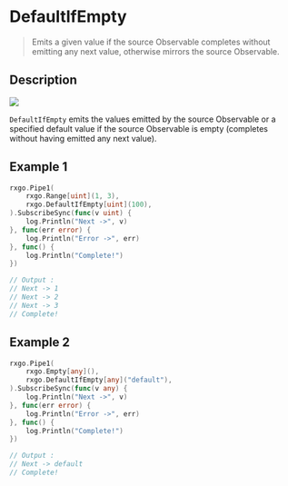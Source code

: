 # DefaultIfEmpty

> Emits a given value if the source Observable completes without emitting any next value, otherwise mirrors the source Observable.

## Description

![](https://rxjs.dev/assets/images/marble-diagrams/defaultIfEmpty.png)

`DefaultIfEmpty` emits the values emitted by the source Observable or a specified default value if the source Observable is empty (completes without having emitted any next value).

## Example 1

```go
rxgo.Pipe1(
    rxgo.Range[uint](1, 3),
    rxgo.DefaultIfEmpty[uint](100),
).SubscribeSync(func(v uint) {
    log.Println("Next ->", v)
}, func(err error) {
    log.Println("Error ->", err)
}, func() {
    log.Println("Complete!")
})

// Output :
// Next -> 1
// Next -> 2
// Next -> 3
// Complete!
```

## Example 2

```go
rxgo.Pipe1(
    rxgo.Empty[any](),
    rxgo.DefaultIfEmpty[any]("default"),
).SubscribeSync(func(v any) {
    log.Println("Next ->", v)
}, func(err error) {
    log.Println("Error ->", err)
}, func() {
    log.Println("Complete!")
})

// Output :
// Next -> default
// Complete!
```
